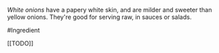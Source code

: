 *White onions* have a papery white skin, and are milder and sweeter than yellow onions. They're good for serving raw, in sauces or salads.

#Ingredient 

[[TODO]]